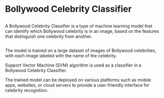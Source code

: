 # Bollywood Celebrity Classifier

<h2></h2>
 <h2></h2>
A Bollywood Celebrity Classifier is a type of machine learning model that can identify which Bollywood celebrity is in an image, based on the features that distinguish one celebrity from another.


<h2></h2>
 <h2></h2>
The model is trained on a large dataset of images of Bollywood celebrities, with each image labeled with the name of the celebrity.</p>
Support Vector Machine (SVM) algorithm is used as a classifier in a Bollywood Celebrity Classifier.</p>
The trained model can be deployed on various platforms such as mobile apps, websites, or cloud servers to provide a user-friendly interface for celebrity recognition.</p>


